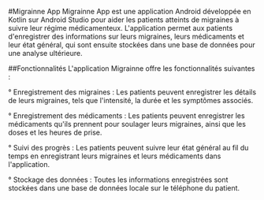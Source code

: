 #Migrainne App
Migrainne App est une application Android développée en Kotlin sur Android Studio pour aider les patients atteints de migraines à suivre leur régime médicamenteux. L'application permet aux patients d'enregistrer des informations sur leurs migraines, leurs médicaments et leur état général, qui sont ensuite stockées dans une base de données pour une analyse ultérieure.

##Fonctionnalités
L'application Migrainne offre les fonctionnalités suivantes :

° Enregistrement des migraines : Les patients peuvent enregistrer les détails de leurs migraines, tels que l'intensité, la durée et les symptômes associés.

° Enregistrement des médicaments : Les patients peuvent enregistrer les médicaments qu'ils prennent pour soulager leurs migraines, ainsi que les doses et les heures de prise.

° Suivi des progrès : Les patients peuvent suivre leur état général au fil du temps en enregistrant leurs migraines et leurs médicaments dans l'application.

° Stockage des données : Toutes les informations enregistrées sont stockées dans une base de données locale sur le téléphone du patient.
